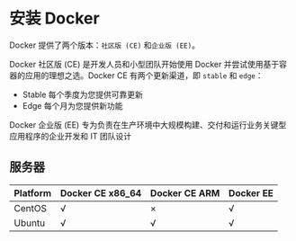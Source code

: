 #   安装 Docker

Docker 提供了两个版本：`社区版 (CE)` 和`企业版 (EE)`。

Docker 社区版 (CE) 是开发人员和小型团队开始使用 Docker 并尝试使用基于容器的应用的理想之选。Docker CE 有两个更新渠道，即 `stable` 和 `edge`：
-   Stable 每个季度为您提供可靠更新
-   Edge 每个月为您提供新功能

Docker 企业版 (EE) 专为负责在生产环境中大规模构建、交付和运行业务关键型应用程序的企业开发和 IT 团队设计

##  服务器
|Platform|Docker CE x86_64|Docker CE ARM|Docker EE|
|----|----|----|----|
|CentOS|√|×|√|
|Ubuntu|√|√|√|